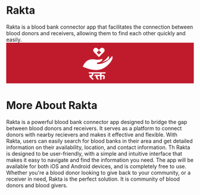 # Rakta
Rakta is a blood bank connector app that facilitates the connection between blood donors and receivers, allowing them to find each other quickly and easily.
<img src="resources_pr/banner.png">

# More About Rakta
Rakta is a powerful blood bank connector app designed to bridge the gap between blood donors and receivers. It serves as a platform to connect donors with nearby recievers and makes it effective and flexible.
With Rakta, users can easily search for blood banks in their area and get detailed information on their availability, location, and contact information. Th
Rakta is designed to be user-friendly, with a simple and intuitive interface that makes it easy to navigate and find the information you need. The app will be available for both iOS and Android devices, and is completely free to use.
Whether you're a blood donor looking to give back to your community, or a receiver in need, Rakta is the perfect solution. It is community of blood donors and blood givers.
